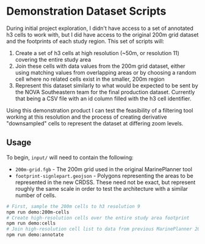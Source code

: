 # Demonstration Dataset Scripts

During initial project exploration, I didn't have access to a set of annotated
h3 cells to work with, but I did have access to the original 200m grid dataset
and the footprints of each study region. This set of scripts will:

1. Create a set of h3 cells at high resolution (~50m, or resolution 11)
   covering the entire study area
2. Join these cells with data values from the 200m grid dataset, either using
   matching values from overlapping areas or by choosing a random cell where
   no related cells exist in the smaller, 200m region
3. Represent this dataset similarly to what would be expected to be sent by
   the NOVA Southeastern team for the final production dataset. Currently
   that being a CSV file with an id column filled with the h3 cell identifier.

Using this demonstration product I can test the feasibility of a filtering tool
working at this resolution and the process of creating derivative "downsampled"
cells to represent the dataset at differing zoom levels.

## Usage

To begin, `input/` will need to contain the following:

- `200m-grid.fgb` - The 200m grid used in the original MarinePlanner tool
- `footprint-signlepart.geojson` - Polygons representing the areas to be
  represented in the new CRDSS. These need not be exact, but represent roughly
  the same scale in order to test the architecture with a similar number of
  cells.

```bash
# First, sample the 200m cells to h3 resolution 9
npm run demo:200m-cells
# Create high-resolution cells over the entire study area footprint
npm run demo:cells
# Join high-resolution cell list to data from previous MarinePlanner 200m grid
npm run demo:annotate
```
